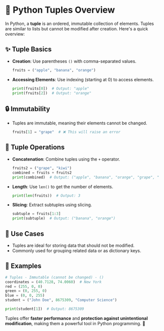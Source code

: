 # 🐍 Python Tuples Overview

In Python, a **tuple** is an ordered, immutable collection of elements. Tuples are similar to lists but cannot be modified after creation. Here's a quick overview:

## ✨ Tuple Basics

- **Creation**: Use parentheses `()` with comma-separated values.
    ```python
    fruits = ("apple", "banana", "orange")
    ```

- **Accessing Elements**: Use indexing (starting at 0) to access elements.
    ```python
    print(fruits[0])  # Output: "apple"
    print(fruits[2])  # Output: "orange"
    ```

## 🔒 Immutability

- Tuples are immutable, meaning their elements cannot be changed.
    ```python
    fruits[1] = "grape"  # ❌ This will raise an error
    ```

## 🔧 Tuple Operations

- **Concatenation**: Combine tuples using the `+` operator.
    ```python
    fruits2 = ("grape", "kiwi")
    combined = fruits + fruits2
    print(combined)  # Output: ("apple", "banana", "orange", "grape", "kiwi")
    ```

- **Length**: Use `len()` to get the number of elements.
    ```python
    print(len(fruits))  # Output: 3
    ```

- **Slicing**: Extract subtuples using slicing.
    ```python
    subtuple = fruits[1:3]
    print(subtuple)  # Output: ("banana", "orange")
    ```

## 📌 Use Cases

- Tuples are ideal for storing data that should not be modified.
- Commonly used for grouping related data or as dictionary keys.

## 🎨 Examples

```python
# Tuples - Immutable (cannot be changed) - ()
coordinates = (40.7128, 74.0060)  # New York
red = (255, 0, 0)
green = (0, 255, 0)
blue = (0, 0, 255)
student = ("John Doe", 8675309, "Computer Science")

print(student[1])  # Output: 8675309
```

Tuples offer **faster performance** and **protection against unintentional modification**, making them a powerful tool in Python programming. 🚀
